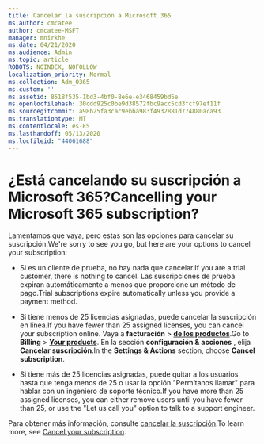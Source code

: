 ```yaml
---
title: Cancelar la suscripción a Microsoft 365
ms.author: cmcatee
author: cmcatee-MSFT
manager: mnirkhe
ms.date: 04/21/2020
ms.audience: Admin
ms.topic: article
ROBOTS: NOINDEX, NOFOLLOW
localization_priority: Normal
ms.collection: Adm_O365
ms.custom: ''
ms.assetid: 8518f535-1bd3-4bf0-8e6e-e3468459bd5e
ms.openlocfilehash: 30cdd925c0be9d38572fbc9acc5cd3fcf97ef11f
ms.sourcegitcommit: a98b25fa3cac9ebba983f4932881d774880aca93
ms.translationtype: MT
ms.contentlocale: es-ES
ms.lasthandoff: 05/13/2020
ms.locfileid: "44061688"
---
```

# <a name="cancelling-your-microsoft-365-subscription"></a><span data-ttu-id="db6a4-102">¿Está cancelando su suscripción a Microsoft 365?</span><span class="sxs-lookup"><span data-stu-id="db6a4-102">Cancelling your Microsoft 365 subscription?</span></span>

<span data-ttu-id="db6a4-103">Lamentamos que vaya, pero estas son las opciones para cancelar su suscripción:</span><span class="sxs-lookup"><span data-stu-id="db6a4-103">We're sorry to see you go, but here are your options to cancel your subscription:</span></span>
  
- <span data-ttu-id="db6a4-104">Si es un cliente de prueba, no hay nada que cancelar.</span><span class="sxs-lookup"><span data-stu-id="db6a4-104">If you are a trial customer, there is nothing to cancel.</span></span> <span data-ttu-id="db6a4-105">Las suscripciones de prueba expiran automáticamente a menos que proporcione un método de pago.</span><span class="sxs-lookup"><span data-stu-id="db6a4-105">Trial subscriptions expire automatically unless you provide a payment method.</span></span>

- <span data-ttu-id="db6a4-106">Si tiene menos de 25 licencias asignadas, puede cancelar la suscripción en línea.</span><span class="sxs-lookup"><span data-stu-id="db6a4-106">If you have fewer than 25 assigned licenses, you can cancel your subscription online.</span></span> <span data-ttu-id="db6a4-107">Vaya a **facturación** \> **[de los productos](https://go.microsoft.com/fwlink/p/?linkid=842054)**.</span><span class="sxs-lookup"><span data-stu-id="db6a4-107">Go to **Billing** \> **[Your products](https://go.microsoft.com/fwlink/p/?linkid=842054)**.</span></span> <span data-ttu-id="db6a4-108">En la sección **configuración & acciones** , elija **Cancelar suscripción**.</span><span class="sxs-lookup"><span data-stu-id="db6a4-108">In the **Settings & Actions** section, choose **Cancel subscription**.</span></span>

- <span data-ttu-id="db6a4-109">Si tiene más de 25 licencias asignadas, puede quitar a los usuarios hasta que tenga menos de 25 o usar la opción "Permítanos llamar" para hablar con un ingeniero de soporte técnico.</span><span class="sxs-lookup"><span data-stu-id="db6a4-109">If you have more than 25 assigned licenses, you can either remove users until you have fewer than 25, or use the "Let us call you" option to talk to a support engineer.</span></span>

<span data-ttu-id="db6a4-110">Para obtener más información, consulte [cancelar la suscripción](https://docs.microsoft.com/office365/admin/subscriptions-and-billing/cancel-your-subscription).</span><span class="sxs-lookup"><span data-stu-id="db6a4-110">To learn more, see [Cancel your subscription](https://docs.microsoft.com/office365/admin/subscriptions-and-billing/cancel-your-subscription).</span></span>
